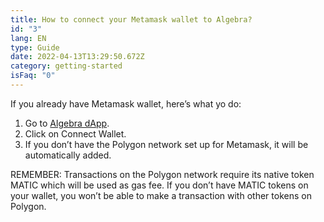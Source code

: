 ```yaml
---
title: How to connect your Metamask wallet to Algebra?
id: "3"
lang: EN
type: Guide
date: 2022-04-13T13:29:50.672Z
category: getting-started
isFaq: "0"
---
```

If you already have Metamask wallet, here’s what yo do:

1. Go to [Algebra dApp](https://app.algebra.finance/#/farming/limit-farms).
2. Click on Connect Wallet.
3. If you don’t have the Polygon network set up for Metamask, it will be automatically added.

REMEMBER: Transactions on the Polygon network require its native token MATIC which will be used as gas fee. If you don’t have MATIC tokens on your wallet, you won’t be able to make a transaction with other tokens on Polygon.